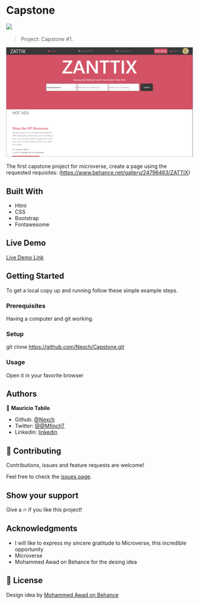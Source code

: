 # Capstone

![](https://img.shields.io/badge/Microverse-blueviolet)

> Project: Capstone #1.

![screenshot](./imgs/image.png)

The first capstone project for microverse, create a page using the requested requisites: (https://www.behance.net/gallery/24796463/ZATTIX)

## Built With

- Html
- CSS
- Bootstrap
- Fontawesome

## Live Demo

[Live Demo Link](https://nexch.github.io/Capstone/)


## Getting Started

To get a local copy up and running follow these simple example steps.

### Prerequisites
Having a computer and git working.
### Setup
git clone https://github.com/Nexch/Capstone.git
### Usage
Open it in your favorite browser
## Authors
👤 **Mauricio Tabilo**

- Github: [@Nexch](https://github.com/Nexch)
- Twitter: [@@MfinchT](https://twitter.com/MfinchT)
- Linkedin: [linkedin](https://www.linkedin.com/in/Nexch)

## 🤝 Contributing

Contributions, issues and feature requests are welcome!

Feel free to check the [issues page](issues/).

## Show your support

Give a :fire: if you like this project!

## Acknowledgments

- I will like to express my sincere gratitude to Microverse, this incredible opportunity
- Microverse
- Mohammed Awad on Behance for the desing idea

## 📝 License

Design idea by [Mohammed Awad on Behance](https://www.behance.net/M_Awad)
